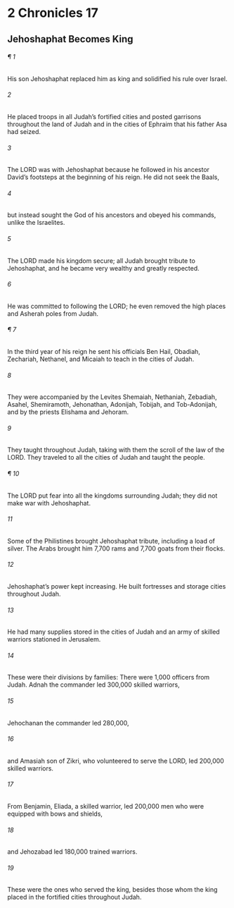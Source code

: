 # 2 Chronicles 17
## Jehoshaphat Becomes King
###### ¶ 1
His son Jehoshaphat replaced him as king and solidified his rule over Israel.
###### 2
He placed troops in all Judah’s fortified cities and posted garrisons throughout the land of Judah and in the cities of Ephraim that his father Asa had seized.
###### 3
The LORD was with Jehoshaphat because he followed in his ancestor David’s footsteps at the beginning of his reign. He did not seek the Baals,
###### 4
but instead sought the God of his ancestors and obeyed his commands, unlike the Israelites.
###### 5
The LORD made his kingdom secure; all Judah brought tribute to Jehoshaphat, and he became very wealthy and greatly respected.
###### 6
He was committed to following the LORD; he even removed the high places and Asherah poles from Judah.
###### ¶ 7
In the third year of his reign he sent his officials Ben Hail, Obadiah, Zechariah, Nethanel, and Micaiah to teach in the cities of Judah.
###### 8
They were accompanied by the Levites Shemaiah, Nethaniah, Zebadiah, Asahel, Shemiramoth, Jehonathan, Adonijah, Tobijah, and Tob-Adonijah, and by the priests Elishama and Jehoram.
###### 9
They taught throughout Judah, taking with them the scroll of the law of the LORD. They traveled to all the cities of Judah and taught the people.
###### ¶ 10
The LORD put fear into all the kingdoms surrounding Judah; they did not make war with Jehoshaphat.
###### 11
Some of the Philistines brought Jehoshaphat tribute, including a load of silver. The Arabs brought him 7,700 rams and 7,700 goats from their flocks.
###### 12
Jehoshaphat’s power kept increasing. He built fortresses and storage cities throughout Judah.
###### 13
He had many supplies stored in the cities of Judah and an army of skilled warriors stationed in Jerusalem.
###### 14
These were their divisions by families:
There were 1,000 officers from Judah. Adnah the commander led 300,000 skilled warriors,
###### 15
Jehochanan the commander led 280,000,
###### 16
and Amasiah son of Zikri, who volunteered to serve the LORD, led 200,000 skilled warriors.
###### 17
From Benjamin, Eliada, a skilled warrior, led 200,000 men who were equipped with bows and shields,
###### 18
and Jehozabad led 180,000 trained warriors.
###### 19
These were the ones who served the king, besides those whom the king placed in the fortified cities throughout Judah.
